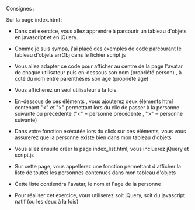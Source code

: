 Consignes :

Sur la page index.html :

- Dans cet exercice, vous allez apprendre à parcourir un tableau d'objets 
en javascript et en jQuery.
- Comme je suis sympa, j'ai plaçé des exemples de code parcourant 
le tableau d'objets  arrObj dans le fichier script.js
- Vous allez adapter ce code pour afficher au centre de la page l'avatar 
de chaque utilisateur puis en-dessous son nom
(propriété person) , à coté du nom entre parenthèses son âge (propriété age)
- Vous afficherez un seul utilisateur à la fois.
- En-dessous de ces éléments , vous ajouterez deux éléments html contenant "<" et ">" 
permettant lors du clic de passer à la personne suivante ou précédente 
("<" = personne précédente , ">" = personne suivante)
- Dans votre fonction exécutée lors du click sur ces éléments, 
vous vous assurerez que la personne existe bien dans mon tableau d'objets

- Vous allez ensuite créer la page index_list.html, vous incluerez jQuery et script.js
- Sur cette page, vous appellerez une fonction permettant d'afficher la liste de 
toutes les personnes contenues dans mon tableau d'objets
- Cette liste contiendra l'avatar, le nom et l'age de la personne


- Pour réaliser cet exercice, vous utiliserez soit jQuery, 
soit du javascript natif (ou les deux à la fois)

